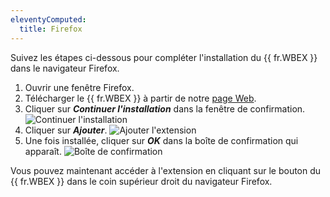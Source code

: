 ```yaml
---
eleventyComputed:
  title: Firefox
---
```

Suivez les étapes ci-dessous pour compléter l'installation du {{ fr.WBEX }} dans le navigateur Firefox.

1. Ouvrir une fenêtre Firefox.
1. Télécharger le {{ fr.WBEX }} à partir de notre [page Web](https://devolutions.net/fr/workspace).
1. Cliquer sur ***Continuer l'installation*** dans la fenêtre de confirmation.
![Continuer l'installation](https://cdnweb.devolutions.net/docs/fr/dwl/Dwl4004.png)
1. Cliquer sur ***Ajouter***.
![Ajouter l'extension](https://cdnweb.devolutions.net/docs/fr/dwl/Dwl4005.png)
1. Une fois installée, cliquer sur ***OK*** dans la boîte de confirmation qui apparaît.
![Boîte de confirmation](https://cdnweb.devolutions.net/docs/fr/dwl/Dwl4006.png)

Vous pouvez maintenant accéder à l'extension en cliquant sur le bouton du {{ fr.WBEX }} dans le coin supérieur droit du navigateur Firefox.
